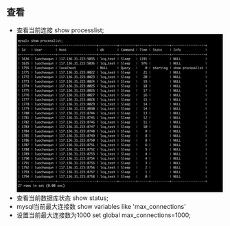 ## 查看
- 查看当前连接 show processlist;
  ![show processlist](showprocess.png)
- 查看当前数据库状态 show status;   
- mysql当前最大连接数 show variables like 'max_connections'  
- 设置当前最大连接数为1000 set global max_connections=1000;  
 